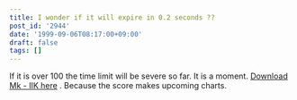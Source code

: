 ```yaml
---
title: I wonder if it will expire in 0.2 seconds ??
post_id: '2944'
date: '1999-09-06T08:17:00+09:00'
draft: false
tags: []
---
```


If it is over 100 the time limit will be severe so far. It is a moment. [Download Mk - IIK here](/2938) . Because the score makes upcoming charts.